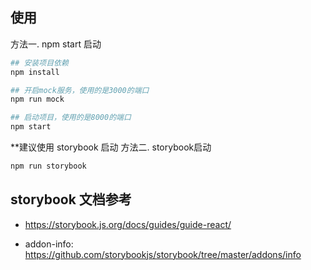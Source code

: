 ## 使用

方法一. npm start 启动
```bash
## 安装项目依赖
npm install

## 开启mock服务，使用的是3000的端口
npm run mock

## 启动项目，使用的是8000的端口
npm start
```

**建议使用 storybook 启动
方法二. storybook启动
```bash
npm run storybook
```

## storybook 文档参考

- https://storybook.js.org/docs/guides/guide-react/

- addon-info: https://github.com/storybookjs/storybook/tree/master/addons/info
